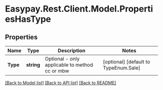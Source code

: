# Easypay.Rest.Client.Model.PropertiesHasType
## Properties

Name | Type | Description | Notes
------------ | ------------- | ------------- | -------------
**Type** | **string** | Optional - only applicable to method cc or mbw | [optional] [default to TypeEnum.Sale]

[[Back to Model list]](../README.md#documentation-for-models) [[Back to API list]](../README.md#documentation-for-api-endpoints) [[Back to README]](../README.md)


